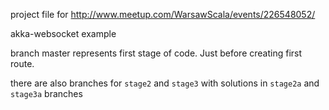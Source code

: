 project file for http://www.meetup.com/WarsawScala/events/226548052/

akka-websocket example

branch master represents first stage of code. Just before creating first route.

there are also branches for `stage2` and `stage3` with solutions in `stage2a` and `stage3a` branches
